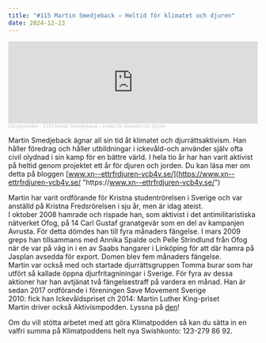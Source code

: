 ```yaml
---
title: "#115 Martin Smedjeback – Heltid för klimatet och djuren"
date: 2024-12-23
---
```

<iframe width="100%" height="166" scrolling="no" frameborder="no" allow="autoplay" src="https://w.soundcloud.com/player/?url=https%3A//api.soundcloud.com/tracks/1992636763&color=%233d7745&auto_play=false&hide_related=false&show_comments=true&show_user=true&show_reposts=false&show_teaser=true"></iframe><div style="font-size: 10px; color: #cccccc;line-break: anywhere;word-break: normal;overflow: hidden;white-space: nowrap;text-overflow: ellipsis; font-family: Interstate,Lucida Grande,Lucida Sans Unicode,Lucida Sans,Garuda,Verdana,Tahoma,sans-serif;font-weight: 100;"><a href="https://soundcloud.com/klimatpodden" title="Klimatpodden" target="_blank" style="color: #cccccc; text-decoration: none;">Klimatpodden</a> · <a href="https://soundcloud.com/klimatpodden/115-martin-smedjeback-heltid-for-klimaten-och-djuren" title="#115 Martin Smedjeback – Heltid för klimatet och djuren" target="_blank" style="color: #cccccc; text-decoration: none;">#115 Martin Smedjeback – Heltid för klimatet och djuren</a></div>

Martin Smedjeback ägnar all sin tid åt klimatet och djurrättsaktivism. Han håller föredrag och håller utbildningar i ickevåld-och använder själv ofta civil olydnad i sin kamp för en bättre värld. I hela tio år har han varit aktivist på heltid genom projektet ett år för djuren och jorden. Du kan läsa mer om detta på bloggen [www.xn--ettrfrdjuren-vcb4v.se/](https://www.xn--ettrfrdjuren-vcb4v.se/ "https\://www.xn--ettrfrdjuren-vcb4v.se/")

Martin har varit ordförande för Kristna studentrörelsen i Sverige och var anställd på Kristna Fredsrörelsen i sju år, men är idag ateist.\
I oktober 2008 hamrade och rispade han, som aktivist i det antimilitaristiska nätverket Ofog, på 14 Carl Gustaf granatgevär som en del av kampanjen Avrusta. För detta dömdes han till fyra månaders fängelse. I mars 2009 greps han tillsammans med Annika Spalde och Pelle Strindlund från Ofog när de var på väg in i en av Saabs hangarer i Linköping för att där hamra på Jasplan avsedda för export. Domen blev fem månaders fängelse.\
Martin var också med och startade djurrättsgruppen Tomma burar som har utfört så kallade öppna djurfritagniningar i Sverige. För fyra av dessa aktioner har han avtjänat två fängelsestraff på vardera en månad. Han är sedan 2017 ordförande i föreningen Save Movement Sverige\
2010: fick han Ickevåldspriset ch 2014: Martin Luther King-priset\
Martin driver också Aktivismpodden. Lyssna på [den](open.spotify.com/show/2WWLi4BeaDRfSKVWimV96z)! [](https://open.spotify.com/show/2WWLi4BeaDRfSKVWimV96z "https\://open.spotify.com/show/2WWLi4BeaDRfSKVWimV96z")

Om du vill stötta arbetet med att göra Klimatpodden så kan du sätta in en valfri summa på Klimatpoddens helt nya Swishkonto: 123-279 86 92.